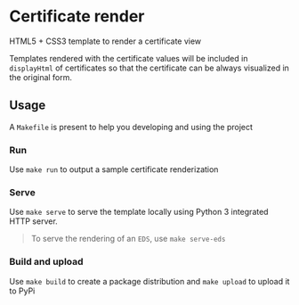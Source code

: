 # Certificate render
HTML5 + CSS3 template to render a certificate view

Templates rendered with the certificate values will be included in 
``displayHtml`` of certificates so that the certificate can be always 
visualized in the original form.

## Usage
A ``Makefile`` is present to help you developing and using the project

### Run
Use ``make run`` to output a sample certificate renderization

### Serve
Use ``make serve`` to serve the template locally using Python 3 integrated
HTTP server.

> To serve the rendering of an `EDS`, use `make serve-eds`

### Build and upload
Use ``make build`` to create a package distribution and ``make upload`` to 
upload it to PyPi
